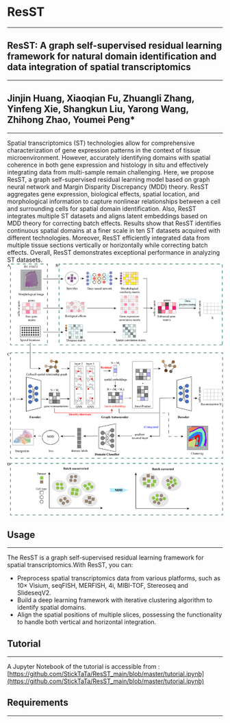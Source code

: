 # ResST
***
## ResST: A graph self-supervised residual learning framework for natural domain identification and data integration of spatial transcriptomics
***
## Jinjin Huang, Xiaoqian Fu, Zhuangli Zhang, Yinfeng Xie, Shangkun Liu, Yarong Wang, Zhihong Zhao, Youmei Peng*
***
Spatial transcriptomics (ST) technologies allow for comprehensive characterization of gene expression patterns in the context of tissue microenvironment. However, accurately identifying domains with spatial coherence in both gene expression and histology in situ and effectively integrating data from multi-sample remain challenging. Here, we propose ResST, a graph self-supervised residual learning model based on graph neural network and Margin Disparity Discrepancy (MDD) theory. ResST aggregates gene expression, biological effects, spatial location, and morphological information to capture nonlinear relationships between a cell and surrounding cells for spatial domain identification. Also, ResST integrates multiple ST datasets and aligns latent embeddings based on MDD theory for correcting batch effects. Results show that ResST identifies continuous spatial domains at a finer scale in ten ST datasets acquired with different technologies. Moreover, ResST efficiently integrated data from multiple tissue sections vertically or horizontally while correcting batch effects. Overall, ResST demonstrates exceptional performance in analyzing ST datasets.
![本地路径](fig/Figure_1.png)
## Usage
***
The ResST is a graph self-supervised residual learning framework for spatial transcriptomics.With ResST, you can:
- Preprocess spatial transcriptomics data from various platforms, such as 10× Visium, seqFISH, MERFISH, 4i, MIBI-TOF, Stereoseq and SlideseqV2.
- Build a deep learning framework with iterative clustering algorithm to identify spatial domains.
- Align the spatial positions of multiple slices, possessing the functionality to handle both vertical and horizontal integration.
## Tutorial
***
A Jupyter Notebook of the tutorial is accessible from :
[https://github.com/StickTaTa/ResST_main/blob/master/tutorial.ipynb](https://github.com/StickTaTa/ResST_main/blob/master/tutorial.ipynb)
## Requirements
***
